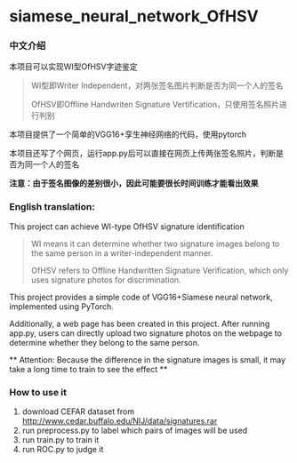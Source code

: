# siamese_neural_network_OfHSV

### 中文介绍

本项目可以实现WI型OfHSV字迹鉴定
> WI型即Writer Independent，对两张签名图片判断是否为同一个人的签名
> 
> OfHSV即Offline Handwriten Signature Vertification，只使用签名照片进行判别

本项目提供了一个简单的VGG16+孪生神经网络的代码，使用pytorch

本项目还写了个网页，运行app.py后可以直接在网页上传两张签名照片，判断是否为同一个人的签名

**注意：由于签名图像的差别很小，因此可能要很长时间训练才能看出效果**

### English translation:

This project can achieve WI-type OfHSV signature identification
> WI means it can determine whether two signature images belong to the same person in a writer-independent manner. 
> 
> OfHSV refers to Offline Handwritten Signature Verification, which only uses signature photos for discrimination.

This project provides a simple code of VGG16+Siamese neural network, implemented using PyTorch.

Additionally, a web page has been created in this project. After running app.py, users can directly upload two signature photos on the webpage to determine whether they belong to the same person.

** Attention: Because the difference in the signature images is small, it may take a long time to train to see the effect **


### How to use it

1. download CEFAR dataset from http://www.cedar.buffalo.edu/NIJ/data/signatures.rar
2. run preprocess.py to label which pairs of images will be used
3. run train.py to train it
4. run ROC.py to judge it
